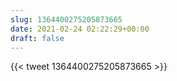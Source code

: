 ```yaml
---
slug: 1364400275205873665
date: 2021-02-24 02:22:29+00:00
draft: false
---
```


{{< tweet 1364400275205873665 >}}
